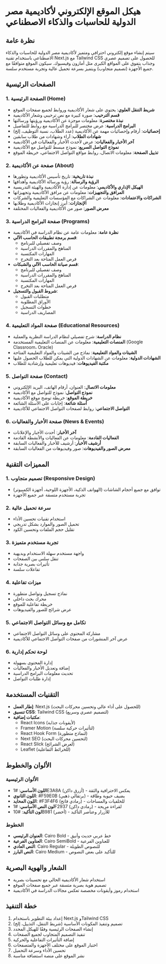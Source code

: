 # هيكل الموقع الإلكتروني لأكاديمية مصر الدولية للحاسبات والذكاء الاصطناعي

## نظرة عامة
سيتم إنشاء موقع إلكتروني احترافي ومتميز لأكاديمية مصر الدولية للحاسبات والذكاء الاصطناعي باستخدام تقنية Next.js مع Tailwind CSS للحصول على تصميم عصري وجذاب يتفوق على المواقع الكبرى مثل أمازون وفيسبوك. سيكون الموقع متوافقًا مع جميع الأجهزة (تصميم متجاوب) ويتميز بسرعة تحميل عالية وتجربة مستخدم سلسة.

## الصفحات الرئيسية

### 1. الصفحة الرئيسية (Home)
- **شريط التنقل العلوي**: يحتوي على شعار الأكاديمية وروابط لجميع صفحات الموقع
- **قسم الترحيب**: صورة كبيرة مع نص ترحيبي وشعار الأكاديمية
- **نبذة مختصرة**: معلومات موجزة عن الأكاديمية ورؤيتها ورسالتها
- **البرامج الدراسية**: عرض مختصر للبرامج الدراسية مع روابط للتفاصيل
- **إحصائيات**: أرقام وإحصائيات مهمة عن الأكاديمية (عدد الطلاب، نسبة التوظيف، إلخ)
- **شهادات الطلاب**: آراء وشهادات من طلاب سابقين
- **آخر الأخبار والفعاليات**: عرض لأحدث الأخبار والفعاليات في الأكاديمية
- **نموذج التواصل السريع**: نموذج مبسط للتواصل مع الأكاديمية
- **تذييل الصفحة**: معلومات الاتصال، روابط مواقع التواصل الاجتماعي، خريطة الموقع

### 2. صفحة عن الأكاديمية (About)
- **نبذة تاريخية**: تاريخ تأسيس الأكاديمية وتطورها
- **الرؤية والرسالة**: رؤية ورسالة الأكاديمية وأهدافها
- **الهيكل الإداري والأكاديمي**: معلومات عن إدارة الأكاديمية والهيئة التدريسية
- **المرافق والتجهيزات**: معلومات عن مرافق الأكاديمية وتجهيزاتها
- **الشراكات والاعتمادات**: معلومات عن الشراكات مع المؤسسات التعليمية والشركات
- **الإنجازات**: أبرز إنجازات الأكاديمية وطلابها
- **معرض الصور**: صور من الأكاديمية والفعاليات المختلفة

### 3. صفحة البرامج الدراسية (Programs)
- **نظرة عامة**: معلومات عامة عن نظام الدراسة في الأكاديمية
- **قسم برمجة تطبيقات الحاسب الآلي**:
  - وصف تفصيلي للبرنامج
  - المناهج والمقررات الدراسية
  - المهارات المكتسبة
  - فرص العمل المتاحة بعد التخرج
- **قسم صيانة الحاسب الآلي والشبكات**:
  - وصف تفصيلي للبرنامج
  - المناهج والمقررات الدراسية
  - المهارات المكتسبة
  - فرص العمل المتاحة بعد التخرج
- **شروط القبول والتسجيل**:
  - متطلبات القبول
  - الأوراق المطلوبة
  - خطوات التسجيل
  - المصاريف الدراسية

### 4. صفحة المواد التعليمية (Educational Resources)
- **نظام الدراسة**: شرح تفصيلي لنظام الدراسة النظرية والعملية
- **المنصات التعليمية**: معلومات عن المنصات التعليمية المستخدمة (Google Classroom، Oracle)
- **الشيتات والمواد التعليمية**: نماذج من الشيتات والمواد التعليمية المتاحة
- **الشهادات الدولية**: معلومات عن الشهادات الدولية التي يمكن للطلاب الحصول عليها
- **مكتبة الفيديوهات**: فيديوهات تعليمية وإرشادية للطلاب

### 5. صفحة التواصل (Contact)
- **معلومات الاتصال**: العنوان، أرقام الهاتف، البريد الإلكتروني
- **نموذج التواصل**: نموذج للتواصل مع الأكاديمية
- **خريطة الموقع**: خريطة توضح موقع الأكاديمية
- **أسئلة شائعة**: إجابات على الأسئلة الشائعة
- **التواصل الاجتماعي**: روابط لصفحات التواصل الاجتماعي للأكاديمية

### 6. صفحة الأخبار والفعاليات (News & Events)
- **آخر الأخبار**: أحدث الأخبار والإعلانات
- **الفعاليات القادمة**: معلومات عن الفعاليات والأنشطة القادمة
- **أرشيف الأخبار**: أرشيف للأخبار والفعاليات السابقة
- **معرض الصور والفيديوهات**: صور وفيديوهات من الفعاليات السابقة

## المميزات التقنية

### 1. تصميم متجاوب (Responsive Design)
- توافق مع جميع أحجام الشاشات (الهواتف الذكية، الأجهزة اللوحية، أجهزة الكمبيوتر)
- تجربة مستخدم متسقة عبر جميع الأجهزة

### 2. سرعة تحميل عالية
- استخدام تقنيات تحسين الأداء
- تحميل الصور والموارد بشكل تدريجي
- تقليل حجم الملفات وتحسين الكود

### 3. تجربة مستخدم متميزة
- واجهة مستخدم سهلة الاستخدام وبديهية
- تنقل سلس بين الصفحات
- تأثيرات بصرية جذابة
- تفاعلات سلسة

### 4. ميزات تفاعلية
- نماذج تسجيل وتواصل متطورة
- محرك بحث داخلي
- خريطة تفاعلية للموقع
- عرض شرائح للصور والفيديوهات

### 5. تكامل مع وسائل التواصل الاجتماعي
- مشاركة المحتوى على وسائل التواصل الاجتماعي
- عرض آخر المنشورات من صفحات التواصل الاجتماعي للأكاديمية

### 6. لوحة تحكم إدارية
- إدارة المحتوى بسهولة
- إضافة وتعديل الأخبار والفعاليات
- تحديث معلومات البرامج الدراسية
- إدارة طلبات التواصل

## التقنيات المستخدمة

- **إطار العمل**: Next.js (للحصول على أداء عالي وتحسين محركات البحث)
- **تنسيق CSS**: Tailwind CSS (لتصميم عصري وسريع)
- **مكتبات إضافية**:
  - React Icons (لأيقونات جذابة)
  - Framer Motion (لتأثيرات حركية سلسة)
  - React Hook Form (لنماذج متطورة)
  - Next SEO (لتحسين محركات البحث)
  - React Slick (لعرض الشرائح)
  - Leaflet (للخرائط التفاعلية)

## الألوان والخطوط

### الألوان الرئيسية
- **اللون الأساسي**: #1E3A8A (أزرق داكن) - يعكس الاحترافية والثقة
- **اللون الثانوي**: #F59E0B (برتقالي ذهبي) - يضيف حيوية وطاقة
- **اللون المحايد**: #F3F4F6 (رمادي فاتح) - للخلفيات والمساحات
- **لون النص الأساسي**: #1F2937 (رمادي داكن) - لقراءة مريحة
- **لون التأكيد**: #10B981 (أخضر) - للأزرار وعناصر التأكيد

### الخطوط
- **العنوان الرئيسي**: Cairo Bold - خط عربي حديث وأنيق
- **العناوين الفرعية**: Cairo SemiBold - للعناوين الفرعية
- **النص العادي**: Cairo Regular - للنصوص الطويلة
- **النص البارز**: Cairo Medium - للتأكيد على بعض النصوص

## الشعار والهوية البصرية
- استخدام شعار الأكاديمية الحالي مع تحسينات بصرية
- تصميم هوية بصرية متسقة عبر جميع صفحات الموقع
- استخدام رموز وأيقونات مخصصة تعكس مجالات الدراسة في الأكاديمية

## خطة التنفيذ
1. إعداد بيئة التطوير باستخدام Next.js وTailwind CSS
2. تصميم وتنفيذ المكونات الأساسية (شريط التنقل، التذييل، إلخ)
3. إنشاء الصفحات الرئيسية وفقًا للهيكل المحدد
4. تنفيذ التصميم المتجاوب لجميع الصفحات
5. إضافة التأثيرات التفاعلية والحركية
6. اختبار الموقع على مختلف الأجهزة والمتصفحات
7. تحسين الأداء وسرعة التحميل
8. نشر الموقع على منصة استضافة مناسبة

